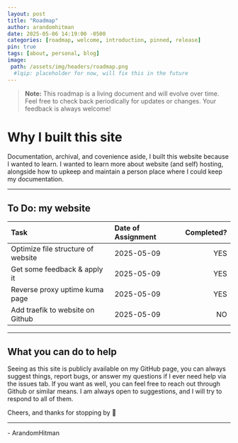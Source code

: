 ```yaml
---
layout: post
title: "Roadmap"
author: arandomhitman
date: 2025-05-06 14:19:00 -0500
categories: [roadmap, welcome, introduction, pinned, release]
pin: true
tags: [about, personal, blog]
image:
 path: /assets/img/headers/roadmap.png 
  #lqip: placeholder for now, will fix this in the future
---
```

> **Note:** This roadmap is a living document and will evolve over time. Feel free to check back periodically for updates or changes. Your feedback is always welcome!

# Why I built this site

Documentation, archival, and covenience aside, I built this website because I wanted to learn. I wanted to learn more about website (and self) hosting,
alongside how to upkeep and maintain a person place where I could keep my documentation.

---

## To Do: my website
<div>
  <table>
    <thead>
      <tr>
        <th style="text-align: left;">Task</th>
        <th style="text-align: left;">Date of Assignment</th>
        <th style="text-align: right;">Completed?</th>
      </tr>
    </thead>
    <tbody>
      <tr>
        <td style="text-align: left;">Optimize file structure of website</td>
        <td style="text-align: left;">2025-05-09</td>
        <td style="text-align: right;">YES</td>
      </tr>
      <tr>
        <td style="text-align: left;">Get some feedback & apply it</td>
        <td style="text-align: left;">2025-05-09</td>
        <td style="text-align: right;">YES</td>
      </tr>
      <tr>
        <td style="text-align: left;">Reverse proxy uptime kuma page</td>
        <td style="text-align: left;">2025-05-09</td>
        <td style="text-align: right;">YES</td>
      </tr>
      <tr>
        <td style="text-align: left;"> Add traefik to website on Github</td>
        <td style="text-align: left;">2025-05-09</td>
        <td style="text-align: right;">NO</td>
      </tr>
    </tbody>
  </table>
</div>

---

## What you can do to help

Seeing as this site is publicly available on my GitHub page, you can always suggest things, report bugs, or answer my questions if I ever need help
via the issues tab. If you want as well, you can feel free to reach out through Github or similar means. I am always open to suggestions, and I will try to respond to all of them.

Cheers, and thanks for stopping by 🥂


---

\- ArandomHitman
